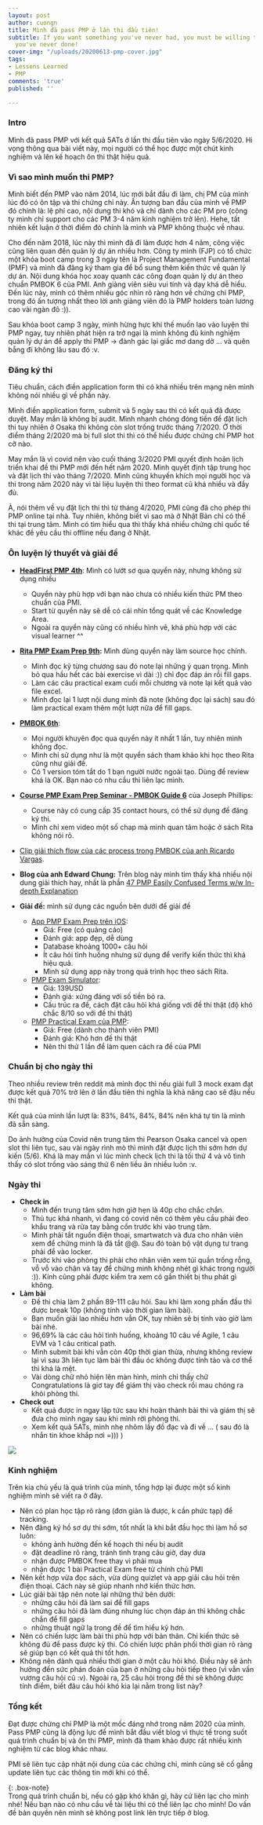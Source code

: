 ```yaml
---
layout: post
author: cuongn
title: Mình đã pass PMP ở lần thi đầu tiên!
subtitle: If you want something you've never had, you must be willing to do something
  you've never done!
cover-img: "/uploads/20200613-pmp-cover.jpg"
tags:
- Lessons Learned
- PMP
comments: 'true'
published: ''

---
```

### Intro

Mình đã pass PMP với kết quả 5ATs ở lần thi đầu tiên vào ngày 5/6/2020. Hi vọng thông qua bài viết này, mọi người có thể học được một chút kinh nghiệm và lên kế hoạch ôn thi thật hiệu quả.

### Vì sao mình muốn thi PMP?

Mình biết đến PMP vào năm 2014, lúc mới bắt đầu đi làm, chị PM của mình lúc đó có ôn tập và thi chứng chỉ này. Ấn tượng ban đầu của mình về PMP đó chính là: lệ phí cao, nội dung thi khó và chỉ dành cho các PM pro (công ty mình chỉ support cho các PM 3-4 năm kinh nghiệm trở lên). Hehe, tất nhiên kết luận ở thời điểm đó chính là mình và PMP không thuộc về nhau.

Cho đến năm 2018, lúc này thì mình đã đi làm được hơn 4 năm, công việc cũng liên quan đến quản lý dự án nhiều hơn. Công ty mình (FJP) có tổ chức một khóa boot camp trong 3 ngày tên là Project Management Fundamental (PMF) và mình đã đăng ký tham gia để bổ sung thêm kiến thức về quản lý dự án. Nội dung khóa học xoay quanh các công đoạn quản lý dự án theo chuẩn PMBOK 6 của PMI. Anh giảng viên siêu vui tính và dạy khá dễ hiểu. Đến lúc này, mình có thêm nhiều góc nhìn rõ ràng hơn về chứng chỉ PMP, trong đó ấn tượng nhất theo lời anh giảng viên đó là PMP holders toàn lương cao vài ngàn đô :)).

Sau khóa boot camp 3 ngày, mình hừng hực khí thế muốn lao vào luyện thi PMP ngay, tuy nhiên phát hiện ra trở ngại là mình không đủ kinh nghiệm quản lý dự án để apply thi PMP -> đành gác lại giấc mơ dang dở ... và quên bẵng đi không lâu sau đó :v.

### Đăng ký thi

Tiêu chuẩn, cách điền application form thì có khá nhiều trên mạng nên mình không nói nhiều gì về phần này.

Mình điền application form, submit và 5 ngày sau thì có kết quả đã được duyệt. May mắn là không bị audit. Mình nhanh chóng đóng tiền để đặt lịch thi tuy nhiên ở Osaka thì không còn slot trống trước tháng 7/2020. Ở thời điểm tháng 2/2020 mà bị full slot thi thì có thể hiểu được chứng chỉ PMP hot cỡ nào.

May mắn là vì covid nên vào cuối tháng 3/2020 PMI quyết định hoãn lịch triển khai đề thi PMP mới đến hết năm 2020. Mình quyết định tập trung học và đặt lịch thi vào tháng 7/2020. Mình cũng khuyến khích mọi người học và thi trong năm 2020 này vì tài liệu luyện thi theo format cũ khá nhiều và đầy đủ.

À, nói thêm về vụ đặt lịch thi thì từ tháng 4/2020, PMI cũng đã cho phép thi PMP online tại nhà. Tuy nhiên, không biết vì sao mà ở Nhật Bản chỉ có thể thi tại trung tâm. Mình có tìm hiểu qua thì thấy khá nhiều chứng chỉ quốc tế khác đề yêu cầu thi offline nếu đang ở Nhật.

### Ôn luyện lý thuyết và giải đề

* [**HeadFirst PMP 4th**](https://amzn.to/2VZJLGV): Mình có lướt sơ qua quyển này, nhưng không sử dụng nhiều
  * Quyển này phù hợp với bạn nào chưa có nhiều kiến thức PM theo chuẩn của PMI.
  * Start từ quyển này sẽ dễ có cái nhìn tổng quát về các Knowledge Area.
  * Ngoài ra quyển này cũng có nhiều hình vẽ, khá phù hợp với các visual learner ^^


* [**Rita PMP Exam Prep 9th**](https://amzn.to/2D1Pkht)**:** Mình dùng quyển này làm source học chính.
  * Mình đọc kỹ từng chương sau đó note lại những ý quan trọng. Mình bỏ qua hầu hết các bài exercise vì dài :)) chỉ đọc đáp án rồi fill gaps.
  * Làm các câu practical exam cuối mỗi chương và note lại kết quả vào file excel.
  * Mình đọc lại 1 lượt nội dung mình đã note (không đọc lại sách) sau đó làm practical exam thêm một lượt nữa để fill gaps.
* [**PMBOK 6th**](https://amzn.to/31L45zN):
  * Mọi người khuyên đọc qua quyển này ít nhất 1 lần, tuy nhiên mình không đọc.
  * Mình chỉ sử dụng như là một quyển sách tham khảo khi học theo Rita cũng như giải đề.
  * Có 1 version tóm tắt do 1 bạn người nước ngoài tạo. Dùng để review khá là OK. Bạn nào có nhu cầu thì liên lạc mình.
* [**Course PMP Exam Prep Seminar - PMBOK Guide 6**](https://www.udemy.com/share/101WpECEQaeVpS/) của Joseph Phillips:
  * Course này có cung cấp 35 contact hours, có thể sử dụng để đăng ký thi.
  * Mình chỉ xem video một số chap mà mình quan tâm hoặc ở sách Rita không nói rõ.
* [Clip giải thích flow của các process trong PMBOK của anh Ricardo Vargas](https://youtu.be/GC7pN8Mjot8).
* **Blog của anh Edward Chung:** Trên blog này mình tìm thấy khá nhiều nội dung giải thích hay, nhất là phần [47 PMP Easily Confused Terms w/w In-depth Explanation](https://edward-designer.com/web/pmp-easily-confused-terms/)
* **Giải đề:** mình sử dụng các nguồn bên dưới để giải đề
  * [App PMP Exam Prep trên iOS](https://apps.apple.com/jp/app/pmp-exam-prep-6th-edition/id1502054904):
    * Giá: Free (có quảng cáo)
    * Đánh giá: app đẹp, dễ dùng
    * Database khoảng 1000+ câu hỏi
    * Ít câu hỏi tình huống nhưng sử dụng để verify kiến thức thì khá hiệu quả.
    * Mình sử dụng app này trong quá trình học theo sách Rita.
  * [PMP Exam Simulator](https://www.project-management-prepcast.com/pmp-exam/the-pmp-exam-simulator):
    * Giá: 139USD
    * Đánh giá: xứng đáng với số tiền bỏ ra.
    * Cấu trúc ra đề, cách đặt câu hỏi khá giống với đề thi thật (độ khó chắc 8/10 so với đề thi thật)
  * [PMP Practical Exam của PMP](https://marketplace.pmi.org/Pages/ProductDetail.aspx?GMProduct=00101620200):
    * Giá: Free (dành cho thành viên PMI)
    * Đánh giá: Khó hơn đề thi thật
    * Nên thi thử 1 lần để làm quen cách ra đề của PMI

### Chuẩn bị cho ngày thi

Theo nhiều review trên reddit mà mình đọc thì nếu giải full 3 mock exam đạt được kết quả 70% trở lên ở lần đầu tiên thì nghĩa là khả năng cao sẽ đậu nếu thi thật.

Kết quả của mình lần lượt là: 83%, 84%, 84%, 84% nên khá tự tin là mình đã sẵn sàng.

Do ảnh hưởng của Covid nên trung tâm thi Pearson Osaka cancel và open slot thi liên tục, sau vài ngày rình mò thì mình đặt được lịch thi sớm hơn dự kiến (5/6). Khá là may mắn vì lúc mình check lịch thi là tối thứ 4 và vô tình thấy có slot trống vào sáng thứ 6 nên liều ăn nhiều luôn :v.

### Ngày thi

* **Check in**
  * Mình đến trung tâm sớm hơn giờ hẹn là 40p cho chắc chắn.
  * Thủ tục khá nhanh, vì đang có covid nên có thêm yêu cầu phải đeo khẩu trang và rửa tay bằng cồn trước khi vào trung tâm.
  * Mình phải tắt nguồn điện thoại, smartwatch và đưa cho nhân viên xem để chứng minh là đã tắt @@. Sau đó toàn bộ vật dụng tư trang phải để vào locker.
  * Trước khi vào phòng thi phải cho nhân viên xem túi quần trống rỗng, vỗ vỗ vào chân và tay để chứng minh không nhét gì khác trong người :)). Kính cũng phải được kiểm tra xem có gắn thiết bị thu phát gì không.
* **Làm bài**
  * Đề thi chia làm 2 phần 89-111 câu hỏi. Sau khi làm xong phần đầu thì được break 10p (không tính vào thời gian làm bài). 
  * Bạn muốn giải lao nhiêu hơn vẫn OK, tuy nhiên sẽ bị tính vào giờ làm bài nhé.
  * 96,69% là các câu hỏi tình huống, khoảng 10 câu về Agile, 1 câu EVM và 1 câu critical path.
  * Mình submit bài khi vẫn còn 40p thời gian thừa, nhưng không review lại vì sau 3h liên tục làm bài thì đầu óc không được tỉnh tảo và cơ thể thì khá là mệt.
  * Vài dòng chữ nhỏ hiện lên màn hình, mình chỉ thấy chữ Congratulations là giơ tay để giám thị vào check rồi mau chóng ra khỏi phòng thi.
* **Check out**
  * Kết quả được in ngay lập tức sau khi hoàn thành bài thi và giám thị sẽ đưa cho mình ngay sau khi mình rời phòng thi.
  * Xem kết quả 5ATs, mình nhẹ nhõm lấy đồ đạc và đi về ... ( sau đó là nhắn tin khoe khắp nơi =))) )

![](/uploads/20200617-img_0003.PNG)

### Kinh nghiệm

Trên kia chủ yếu là quá trình của mình, tổng hợp lại được một số kinh nghiệm mình sẽ viết ra ở đây.

* Nên có plan học tập rõ ràng (đơn giản là được, k cần phức tạp) để tracking.
* Nên đăng ký hồ sơ dự thi sớm, tốt nhất là khi bắt đầu học thì làm hồ sơ luôn:
  * không ảnh hưởng đến kế hoạch thi nếu bị audit
  * đặt deadline rõ ràng, tránh tình trạng câu giờ, day dưa
  * nhận được PMBOK free thay vì phải mua
  * nhận được 1 bài Practical Exam free từ chính chủ PMI
* Nên kết hợp vừa đọc sách, vừa dùng quizlet và app giải câu hỏi trên điện thoại. Cách này sẽ giúp nhanh nhớ kiến thức hơn.
* Lúc giải bài tập nên note lại những thứ bên dưới:
  * những câu hỏi đã làm sai để fill gaps
  * những câu hỏi đã làm đúng nhưng lúc chọn đáp án thì không chắc chắn để fill gaps
  * những thuật ngữ lạ trong đề để tìm hiểu kỹ hơn.
* Nên có chiến lược làm bài thi phù hợp với bản thân. Chỉ kiến thức sẽ không đủ để pass được kỳ thi. Có chiến lược phân phối thời gian rõ ràng sẽ giúp bạn có kết quả thi tốt hơn.
* Không nên dành quá nhiều thời gian ở một câu hỏi khó. Điều này sẽ ảnh hưởng đến sức phán đoán của bạn ở những câu hỏi tiếp theo (vì vẫn vấn vương câu hỏi cũ :v). Ngoài ra, 25 câu hỏi trong đề thi sẽ không được tính điểm, biết đâu câu hỏi khó kia lại nằm trong list này?

### Tổng kết

Đạt được chứng chỉ PMP là một mốc đáng nhớ trong năm 2020 của mình. Pass PMP cũng là động lực để mình bắt đầu viết blog vì thực tế trong suốt quá trình chuẩn bị và ôn thi PMP, mình đã tham khảo được rất nhiều kinh nghiệm từ các blog khác nhau.

PMI sẽ liên tục cập nhật nội dung của các chứng chỉ, mình cũng sẽ cố gắng update liên tục các thông tin mới khi có thể.

{: .box-note}  
Trong quá trình chuẩn bị, nếu có gặp khó khăn gì, hãy cứ liên lạc cho mình nhé! Nếu bạn nào có nhu cầu về tài liệu thì có thể liên lạc cho mình! Do vấn đề bản quyền nên mình sẽ không post link lên trực tiếp ở blog.